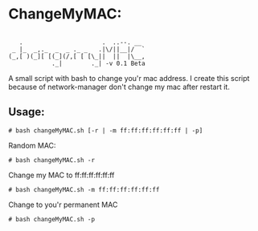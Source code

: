 ChangeMyMAC:
============

```

   .                      .  ..--. __ 
 _ |_  _,._  _  _ ._ _   .|\/||__|/  `
(_,[ )(_][ [(_](/,[ [ [\_||  ||  |\__,
            ._|        ._| -v 0.1 Beta

```

A small script with bash to change you'r mac address. I create this script because of network-manager don't change my mac after restart it.

Usage:
------

`# bash changeMyMAC.sh [-r | -m ff:ff:ff:ff:ff:ff | -p]`

Random MAC:

`# bash changeMyMAC.sh -r`

Change my MAC to ff:ff:ff:ff:ff:ff
 
`# bash changeMyMAC.sh -m ff:ff:ff:ff:ff:ff`

Change to you'r permanent MAC

`# bash changeMyMAC.sh -p`

